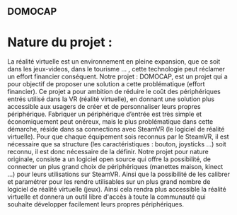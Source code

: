 ## DOMOCAP



# Nature du projet :	

La réalité virtuelle est un environnement en pleine expansion, que ce soit dans les jeux-videos, dans le tourisme … , cette technologie peut réclamer un effort financier conséquent.
Notre projet : DOMOCAP, est un projet qui a pour objectif de proposer une solution a cette problématique (effort financier). Ce projet a pour ambition de réduire le coût des périphériques entrés utilisé dans la VR (réalité virtuelle), en donnant une solution plus accessible aux usagers de créer et de personnaliser leurs propres périphérique.
Fabriquer un périphérique d’entrée est très simple et économiquement peut onéreux, mais le plus problématique dans cette démarche, réside dans sa connections avec SteamVR (le logiciel de réalité virtuelle). Pour que chaque équipement sois reconnus par le SteamVR, il est nécessaire que sa structure (les caractéristiques : bouton, joysticks ...) soit reconnu, il est donc nécessaire de la définir.
Notre projet pour nature originale, consiste a un logiciel open source qui offre la possibilité, de connecter un plus grand choix de périphériques (manettes maison, kinect …) pour leurs utilisations sur SteamVR. Ainsi que la possibilité de les calibrer et paramétrer pour les rendre utilisables sur un plus grand nombre de logiciel de réalité virtuelle (jeux). 
Ainsi cela rendra plus accessible la réalité virtuelle et donnera un outil libre d'accès à toute la communauté qui souhaite développer facilement leurs propres périphériques.


